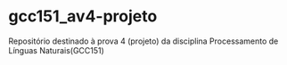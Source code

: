 # gcc151_av4-projeto
Repositório destinado à prova 4 (projeto) da disciplina Processamento de Línguas Naturais(GCC151)
